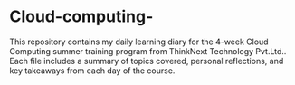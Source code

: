 # Cloud-computing-
This repository contains my daily learning diary for the 4-week Cloud Computing summer training program from ThinkNext Technology Pvt.Ltd.. Each file includes a summary of topics covered, personal reflections, and key takeaways from each day of the course.
